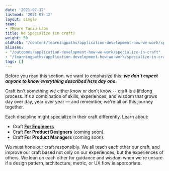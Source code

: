 ```yaml
---
date: '2021-07-12'
lastmod: '2021-07-12'
layout: single
team:
- VMware Tanzu Labs
title: We Specialize (in craft)
weight: 50
oldPath: "/content/learningpaths/application-development-how-we-work/specialize-in-craft.md"
aliases:
- "/outcomes/application-development-how-we-work/specialize-in-craft"
- "/learningpaths/application-development-how-we-work/specialize-in-craft"
tags: []
---
```


Before you read this section, we want to emphasize this: **_we don't expect anyone to know everything described here day one._** 

Craft isn't something we either know or don't know -- craft is a lifelong process. It's a combination of skills, experiences, and wisdom that grows day over day, year over year — and remember, we're all on this journey together. 

Each discipline might specialize in their craft differently. Learn about:

* Craft **[For Engineers](outcomes/application-development-rhythm/)**
* Craft **For Product Designers** (coming soon).
* Craft **For Product Managers** (coming soon).

We must hone our craft responsibly. We all teach each other our craft, and improve our craft based not only on our experiences, but the experiences of others. We lean on each other for guidance and wisdom when we're unsure if a design pattern, architecture, metric, or UX flow is appropriate.